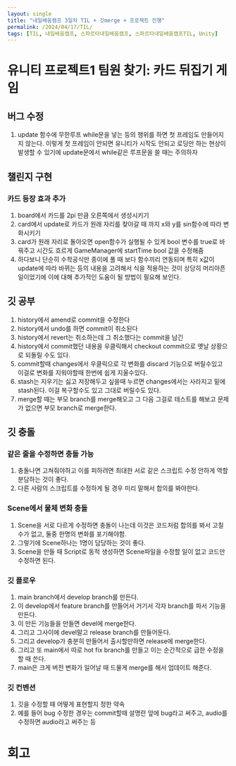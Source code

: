 ```yaml
---
layout: single
title: "내일배움캠프 3일차 TIL + 깃merge + 프로젝트 진행"
permalink: /2024/04/17/TIL/
tags: [TIL, 내일배움캠프, 스파르타내일배움캠프, 스파르타내일배움캠프TIL, Unity]
---
```


# 유니티 프로젝트1 팀원 찾기: 카드 뒤집기 게임
## 버그 수정
1. update 함수에 무한루프 while문을 넣는 등의 행위를 하면 첫 프레임도 만들어지지 않는다. 이렇게 첫 프레임이 안되면 유니티가 시작도 안되고 로딩만 하는 현상이 발생할 수 있기에 update문에서 while같은 루프문을 쓸 때는 주의하자

## 챌린지 구현
### 카드 등장 효과 추가
1. board에서 카드를 2pi 만큼 오른쪽에서 생성시키기
2. card에서 update로 카드가 원래 자리를 찾아갈 때 까지 x와 y를 sin함수에 따라 변화시키기
3. card가 원래 자리로 돌아오면 open함수가 실행될 수 있게 bool 변수를 true로 바꿔주고 시간도 흐르게 GameManager에 startTime bool 값을 수정해줌
4. 하다보니 단순히 수학공식만 종이에 풀 때 보다 함수끼리 연동되며 특히 x값이 update에 따라 바뀌는 등의 내용을 고려해서 식을 적용하는 것이 상당히 머리아픈 일이었기에 이에 대해 추가적인 도움이 될 방법이 필요해 보인다.

## 깃 공부
1. history에서 amend로 commit을 수정한다
2. history에서 undo를 하면 commit이 취소된다
3. history에서 revert는 취소하는데 그 취소했다는 commit을 남긴
4. history에서 commit했던 내용을 우클릭해서 checkout commit으로 옛날 상황으로 되돌릴 수도 있다.
5. commit할때 changes에서 우클릭으로 각 변화를 discard 기능으로 버릴수있고 이걸로 변화를 지워야할때 한번에 쉽게 지울수있다.
6. stash는 지우기는 싫고 저장해두고 싶을때 누르면 changes에서는 사라지고 밑에 stash된다. 이걸 복구할수도 있고 그대로 버릴수도 있다.
7. merge할 때는 부모 branch를 merge해오고 그 다음 그걸로 테스트를 해보고 문제가 없으면 부모 branch로 merge한다.

## 깃 충돌
### 같은 줄을 수정하면 충돌 가능
1. 충돌나면 고쳐줘야하고 이를 피하려면 최대한 서로 같은 스크립트 수정 안하게 역할 분담하는 것이 좋다.
2. 다른 사람의 스크립트를 수정하게 될 경우 미리 말해서 합의를 봐야한다.

### Scene에서 물체 변화 충돌
1. Scene을 서로 다르게 수정하면 충돌이 나는데 이것은 코드처럼 합의를 봐서 고칠수가 없고, 둘중 한명의 변화를 포기해야함.
2. 그렇기에 Scene하나는 1명이 담당하는 것이 좋다.
3. Scene을 만들 때 Script로 동적 생성하면 Scene파일을 수정할 일이 없고 코드만 수정하면 된다.

### 깃 플로우
1. main branch에서 develop branch를 만든다.
2. 이 develop에서 feature branch를 만들어서 거기서 각자 branch를 파서 기능을 만든다.
3. 이 만든 기능들을 만들면 devel에 merge한다.
4. 그리고 그사이에 devel말고 release branch를 만들어둔다.
5. 그리고 develop가 충분히 만들어서 출시할만하면 release에 merge한다.
6. 그리고 또 main에서 따로 hot fix branch를 만들고 이는 순간적으로 급한 수정을할 때 쓴다.
7. main은 크게 버전 변화가 일어날 때 드물게 merge를 해서 업데이트 해준다.

### 깃 컨벤션
1. 깃을 수정할 때 어떻게 표현할지 정한 약속
2. 예를 들어 bug 수정한 경우는 commit할때 설명란 앞에 bug라고 써주고, audio를 수정하면 audio라고 써주는 등

# 회고
